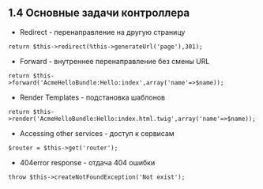 ## 1.4 Основные задачи контроллера

*   Redirect - перенаправление на другую страницу

```return $this->redirect(%this->generateUrl('page'),301);```

*   Forward - внутреннее перенаправление без смены URL

```return $this->forward('AcmeHelloBundle:Hello:index',array('name'=>$name));```

*   Render Templates - подстановка шаблонов

```return $this->render('AcmeHelloBundle:Hello:index.html.twig',array('name'=>$name));```

*   Accessing other services - доступ к сервисам

```$router = $this->get('router');```

*   404error response - отдача 404 ошибки

```throw $this->createNotFoundException('Not exist');```
